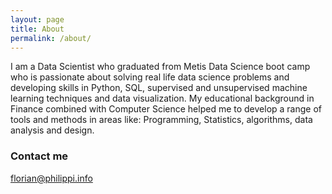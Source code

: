 ```yaml
---
layout: page
title: About
permalink: /about/
---
```


I am a Data Scientist who graduated from Metis Data Science boot camp who is passionate about solving real life data science problems and developing skills in Python, SQL, supervised and unsupervised machine learning techniques and data visualization.
My educational background in Finance combined with Computer Science helped me to develop a range of tools and methods in areas like: Programming, Statistics, algorithms, data analysis and design.

### Contact me

[florian@philippi.info](mailto:florian@philippi.info)

